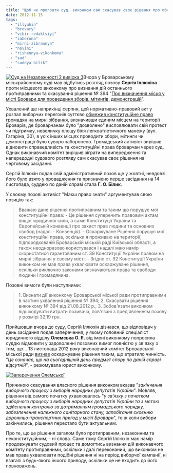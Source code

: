 ```yaml
---
title: "Щоб не програти суд, виконком сам скасував своє рішення про обмеження мирних зібрань у Броварах"
date: 2012-11-15
tags: 
  - "illyuhin"
  - "brovary"
  - "vibir-redaktsiyi"
  - "zaborona"
  - "mirni-zibrannya"
  - "novini"
  - "rishennya-vikonkomu"
  - "sud"
  - "suddya-bilik"
---
```


[![](https://mpz.brovary.org/wp-content/uploads/2012/11/Sud-na-Nezalezhnosti-2-viviska-3.jpg "Суд на Незалежності 2 вивіска 3")](https://mpz.brovary.org/wp-content/uploads/2012/11/Sud-na-Nezalezhnosti-2-viviska-3.jpg)Вчора у Броварському міськрайонному суді мав відбутись розгляд позову **Сергія Іллюхіна** проти місцевого виконкому про визнання дій останнього протиправними та скасування рішення № 394 "[Про визначення місця у місті Бровари для проведення зборів, мітингів, демонстрацій](http://docs.pravo-znaty.org.ua/p3930/21.08.2012/394)".

Ухвалений ще наприкінці серпня, цей нормативно-правовий акт у розпал виборчих перегонів суттєво [обмежив конституційне право громадян на мирні зібрання](https://mpz.brovary.org/rishennyam-vikonkomu-obmezheno-pravo-brovarchan-na-mirni-zbori/), визначивши єдиним місцем на території Броварів, де броварчанам було "дозволено" висловлювати свій протест чи підтримку, невеличку площу біля легкоатлетичного манежу (вул. Гагаріна, 30), в усіх інших місцях проводити збори, мітинги чи демонстрації було суворо заборонено. Громадський активіст вирішив відновити справедливість та конституційні права броварчан через суд. Однак виконавчий комітет вирішив зіграти на випередження та напередодні судового розгляду сам скасував своє рішення на черговому засіданні.

Сергій Іллюхін подав свій адміністративний позов ще у жовтні, невдовзі його було взято у провадження та призначено перше засідання на 14 листопада, суддею по даній справі стала **Г. О. Білик**.

У своєму позові активіст "Маєш право знати" аргументував свою позицію так:

> Вважаю дане рішення протиправним та таким що порушує мої конституційні права: - Це рішення суперечить правовим актам вищої юридичної сили, а саме Конституції України та Європейській конвенції про захист прав людини та основних свобод (надалі - Конвенція). - Оскаржуване Рішення порушує мої конституційні права, оскільки я проживаю на території, підпорядкованій Броварській міській раді Київської області, а також неодноразово користувався і надалі маю намір скористатися гарантованим ст. 39 Конституції України правом на мирні зібрання у своєму місті. - Згідно ст. 92 Конституції України виконком не мав права ухвалювати оскаржуване рішення, оскільки виключно законами визначаються права та свободи людини і громадянина.

Позовні вимоги були наступними:

> 1\. Визнати дії виконкому Броварської міської ради протиправними в частині ухвалення рішення № 394; 2. Скасувати рішення виконкому № 394 від 21.08.2012 р.; 3. Зобов'язати виконком відшкодувати витрати позивача, пов'язані з пред'явленням позову у розмірі 32,19 грн.

Прийшовши вчора до суду, Сергій Іллюхін дізнався, що відповідач у день засідання подав заперечення, у якому головний спеціаліст юридичного відділу **Олемська О. Я.** від імені виконкому попросила суддю відмовити у задоволенні позовних вимог повністю у зв'язку з тим, що... 13 листопада 2012 року виконавчий комітет Броварської міської ради [визнав](http://docs.pravo-znaty.org.ua/p6011/13.11.2012/532) оскаржуване рішення таким, що втратило чинність. "_Це означає, що на сьогоднішній день предмет спору по даній справі відсутній_", - резюмувала юрист виконкому.

[![](https://mpz.brovary.org/wp-content/uploads/2012/11/Zaperechennya-Olemskoyi.jpg "Заперечення Олемської")](https://mpz.brovary.org/wp-content/uploads/2012/11/Zaperechennya-Olemskoyi.jpg)

Причиною скасування власного рішення виконком вказав "_закінчення виборчого процесу з виборів народних депутатів України_". Мовляв, рішення від самого початку ухвалювалось "_у зв’язку з початком виборчого процесу з виборів народних депутатів України та з метою здійснення контролю за дотриманням громадського порядку, забезпечення належного санітарного стану, запобігання скоєнню дорожньо-транспортних пригод у місті Бровари_", то ж коли вибори закінчились, рішення перестало бути актуальним.

Про те, що це рішення загалом було протиправним, незаконним та неконституційним, - ні слова. Саме тому Сергій Іллюхін має намір продовжувати судовий процес та домогтись визнання дій виконавчого комітету протиправними, оскільки і далі переконаний, що виконком не мав права ухвалювати подібні рішення ні на період виборчої кампанії, ні взагалі з будь-якого іншого приводу, оскільки це не входить до його повноважень.

